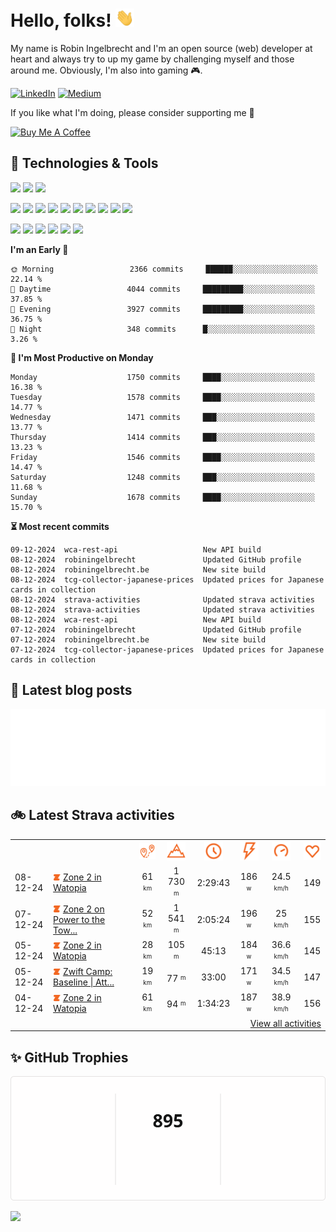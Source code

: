 # Hello, folks! <img src="https://raw.githubusercontent.com/robiningelbrecht/robiningelbrecht/master/wave.gif" width="30">
 
My name is Robin Ingelbrecht and I'm an open source (web) developer at heart and always try to up my game by challenging myself and those around me.
Obviously, I'm also into gaming 🎮.

[![LinkedIn](https://img.shields.io/badge/LinkedIn-0D61B8?style=flat&logo=linkedin&logoColor=white&color=0D61B8)](https://linkedin.com/in/robin-ingelbrecht) 
[![Medium](https://img.shields.io/badge/Medium-2bbc8a?style=flat&logo=medium&logoColor=white&color=2bbc8a)](https://ingelbrechtrobin.medium.com/) 

If you like what I'm doing, please consider supporting me 🙏

<a href="https://www.buymeacoffee.com/ingelbrecht" target="_blank"><img src="https://cdn.buymeacoffee.com/buttons/v2/default-yellow.png" alt="Buy Me A Coffee" style="height: 40px !important;" ></a>

## :wrench: Technologies & Tools
![](https://img.shields.io/badge/OS-Linux-informational?style=flat&logo=linux&logoColor=white&color=2bbc8a)
![](https://img.shields.io/badge/OS-Macos-informational?style=flat&logo=macos&logoColor=white&color=2bbc8a)
![](https://img.shields.io/badge/Editor-phpstorm-informational?style=flat&logo=phpstorm&logoColor=white&color=2bbc8a)

![](https://img.shields.io/badge/Code-Php-informational?style=flat&logo=php&logoColor=white&color=2bbc8a)
![](https://img.shields.io/badge/Framework-Symfony-informational?style=flat&logo=symfony&logoColor=white&color=2bbc8a)
![](https://img.shields.io/badge/Framework-Drupal-informational?style=flat&logo=drupal&logoColor=white&color=2bbc8a)
![](https://img.shields.io/badge/Framework-Laravel-informational?style=flat&logo=laravel&logoColor=white&color=2bbc8a)
![](https://img.shields.io/badge/Code-Python-informational?style=flat&logo=python&logoColor=white&color=2bbc8a)
![](https://img.shields.io/badge/Code-JavaScript-informational?style=flat&logo=javascript&logoColor=white&color=2bbc8a)
![](https://img.shields.io/badge/Code-css3-informational?style=flat&logo=css3&logoColor=white&color=2bbc8a)
![](https://img.shields.io/badge/Code-html5-informational?style=flat&logo=html5&logoColor=white&color=2bbc8a)
![](https://img.shields.io/badge/Code-chart.js-informational?style=flat&logo=chartdotjs&logoColor=white&color=2bbc8a)
![](https://img.shields.io/badge/Shell-Bash-informational?style=flat&logo=gnu-bash&logoColor=white&color=2bbc8a)

![](https://img.shields.io/badge/Tools-MySQL-informational?style=flat&logo=mysql&logoColor=white&color=2bbc8a)
![](https://img.shields.io/badge/Tools-MariaDB-informational?style=flat&logo=mariadb&logoColor=white&color=2bbc8a)
![](https://img.shields.io/badge/Tools-RabbitMQ-informational?style=flat&logo=rabbitmq&logoColor=white&color=2bbc8a)
![](https://img.shields.io/badge/Tools-Redis-informational?style=flat&logo=redis&logoColor=white&color=2bbc8a)
![](https://img.shields.io/badge/Devops-Docker-informational?style=flat&logo=docker&logoColor=white&color=2bbc8a)
![](https://img.shields.io/badge/GitHub-continuous%20integration-informational?style=flat&logo=github%20actions&logoColor=white&color=2bbc8a)

<!--START_SECTION:commits-per-day-time-->
**I&#039;m an Early 🐤**

```text
🌞 Morning                 2366 commits     ██████░░░░░░░░░░░░░░░░░░░   22.14 %
🌆 Daytime                 4044 commits     █████████░░░░░░░░░░░░░░░░   37.85 %
🌃 Evening                 3927 commits     █████████░░░░░░░░░░░░░░░░   36.75 %
🌙 Night                   348 commits      █░░░░░░░░░░░░░░░░░░░░░░░░   3.26 %
```
<!--END_SECTION:commits-per-day-time-->

<!--START_SECTION:commits-per-weekday-->
**📅 I&#039;m Most Productive on Monday**

```text
Monday                    1750 commits     ████░░░░░░░░░░░░░░░░░░░░░   16.38 %
Tuesday                   1578 commits     ████░░░░░░░░░░░░░░░░░░░░░   14.77 %
Wednesday                 1471 commits     ███░░░░░░░░░░░░░░░░░░░░░░   13.77 %
Thursday                  1414 commits     ███░░░░░░░░░░░░░░░░░░░░░░   13.23 %
Friday                    1546 commits     ████░░░░░░░░░░░░░░░░░░░░░   14.47 %
Saturday                  1248 commits     ███░░░░░░░░░░░░░░░░░░░░░░   11.68 %
Sunday                    1678 commits     ████░░░░░░░░░░░░░░░░░░░░░   15.70 %
```
<!--END_SECTION:commits-per-weekday-->

<!--START_SECTION:most-recent-commits-->
**⏳ Most recent commits**
                                        
```text
09-12-2024  wca-rest-api                   New API build
08-12-2024  robiningelbrecht               Updated GitHub profile
08-12-2024  robiningelbrecht.be            New site build
08-12-2024  tcg-collector-japanese-prices  Updated prices for Japanese cards in collection
08-12-2024  strava-activities              Updated strava activities
08-12-2024  strava-activities              Updated strava activities
08-12-2024  wca-rest-api                   New API build
07-12-2024  robiningelbrecht               Updated GitHub profile
07-12-2024  robiningelbrecht.be            New site build
07-12-2024  tcg-collector-japanese-prices  Updated prices for Japanese cards in collection
```
<!--END_SECTION:most-recent-commits-->

## :pencil: Latest blog posts

<a target="_blank" href="https://ingelbrechtrobin.medium.com/"><img src="assets/medium-blog-posts.svg" /></a>

## :bike: Latest Strava activities

<!--START_SECTION:strava-activities-->
<table>
    <tr>
        <th></th>
        <th></th>
        <th align="center"><img src="https://raw.githubusercontent.com/robiningelbrecht/strava-activities/master/public/distance.svg" width="30" alt="distance" title="distance"/></th>
        <th align="center"><img src="https://raw.githubusercontent.com/robiningelbrecht/strava-activities/master/public/elevation.svg" width="30" alt="elevation" title="elevation"/></th>
        <th align="center"><img src="https://raw.githubusercontent.com/robiningelbrecht/strava-activities/master/public/time.svg" width="30" alt="time" title="time"/></th>
        <th align="center"><img src="https://raw.githubusercontent.com/robiningelbrecht/strava-activities/master/public/average-watt.svg" width="30" alt="average watts" title="average watts"/></th>
        <th align="center"><img src="https://raw.githubusercontent.com/robiningelbrecht/strava-activities/master/public/average-speed.svg" width="30" alt="average speed" title="average speed"/></th>
        <th align="center"><img src="https://raw.githubusercontent.com/robiningelbrecht/strava-activities/master/public/heart-rate.svg" width="30" alt="average heart rate" title="average heart rate"/></th>
    </tr>
            <tr>
            <td>08-12-24</td>
            <td>
                                <img src="https://raw.githubusercontent.com/robiningelbrecht/strava-activities/master/public/activity-virtual-ride-zwift.svg" width="12" alt="Zone 2 in Watopia" title="Zone 2 in Watopia"/>
<a href="https://www.strava.com/activities/13071571671" title="Kcal: 1595 | Gear: None ">Zone 2 in Watopia</a>
            </td>
            <td align="center">61 <sup><sub>km</sub></sup></td>
            <td align="center">1 730 <sup><sub>m</sub></sup></td>
            <td align="center">2:29:43</td>
            <td align="center">186 <sup><sub>w</sub></sup></td>
            <td align="center">24.5 <sup><sub>km/h</sub></sup></td>
            <td align="center">149</td>
        </tr>
            <tr>
            <td>07-12-24</td>
            <td>
                                <img src="https://raw.githubusercontent.com/robiningelbrecht/strava-activities/master/public/activity-virtual-ride-zwift.svg" width="12" alt="Zone 2 on Power to the Tower in Watopia" title="Zone 2 on Power to the Tower in Watopia"/>
<a href="https://www.strava.com/activities/13065761632" title="Kcal: 1408 | Gear: None ">Zone 2 on Power to the Tow...</a>
            </td>
            <td align="center">52 <sup><sub>km</sub></sup></td>
            <td align="center">1 541 <sup><sub>m</sub></sup></td>
            <td align="center">2:05:24</td>
            <td align="center">196 <sup><sub>w</sub></sup></td>
            <td align="center">25 <sup><sub>km/h</sub></sup></td>
            <td align="center">155</td>
        </tr>
            <tr>
            <td>05-12-24</td>
            <td>
                                <img src="https://raw.githubusercontent.com/robiningelbrecht/strava-activities/master/public/activity-virtual-ride-zwift.svg" width="12" alt="Zone 2 in Watopia" title="Zone 2 in Watopia"/>
<a href="https://www.strava.com/activities/13053189987" title="Kcal: 476 | Gear: None ">Zone 2 in Watopia</a>
            </td>
            <td align="center">28 <sup><sub>km</sub></sup></td>
            <td align="center">105 <sup><sub>m</sub></sup></td>
            <td align="center">45:13</td>
            <td align="center">184 <sup><sub>w</sub></sup></td>
            <td align="center">36.6 <sup><sub>km/h</sub></sup></td>
            <td align="center">145</td>
        </tr>
            <tr>
            <td>05-12-24</td>
            <td>
                                <img src="https://raw.githubusercontent.com/robiningelbrecht/strava-activities/master/public/activity-virtual-ride-zwift.svg" width="12" alt="Zwift Camp: Baseline | Attacking Test in Watopia" title="Zwift Camp: Baseline | Attacking Test in Watopia"/>
<a href="https://www.strava.com/activities/13052930527" title="Kcal: 323 | Gear: None ">Zwift Camp: Baseline | Att...</a>
            </td>
            <td align="center">19 <sup><sub>km</sub></sup></td>
            <td align="center">77 <sup><sub>m</sub></sup></td>
            <td align="center">33:00</td>
            <td align="center">171 <sup><sub>w</sub></sup></td>
            <td align="center">34.5 <sup><sub>km/h</sub></sup></td>
            <td align="center">147</td>
        </tr>
            <tr>
            <td>04-12-24</td>
            <td>
                                <img src="https://raw.githubusercontent.com/robiningelbrecht/strava-activities/master/public/activity-virtual-ride-zwift.svg" width="12" alt="Zone 2 in Watopia" title="Zone 2 in Watopia"/>
<a href="https://www.strava.com/activities/13046464945" title="Kcal: 1011 | Gear: None ">Zone 2 in Watopia</a>
            </td>
            <td align="center">61 <sup><sub>km</sub></sup></td>
            <td align="center">94 <sup><sub>m</sub></sup></td>
            <td align="center">1:34:23</td>
            <td align="center">187 <sup><sub>w</sub></sup></td>
            <td align="center">38.9 <sup><sub>km/h</sub></sup></td>
            <td align="center">156</td>
        </tr>
                <tr>
            <td colspan="8" align="right"><a href="https://github.com/robiningelbrecht/strava-activities#activities">View all activities</a></td>
        </tr>
    </table>

<!--END_SECTION:strava-activities-->

 ## :sparkles: GitHub Trophies

<img src="assets/github-streak-stats.svg"  alt="Robin Ingelbrecht's streak stats"/>

![](https://github-profile-trophy.vercel.app/?username=robiningelbrecht&theme=chalk&no-frame=false&no-bg=true&margin-w=4)
